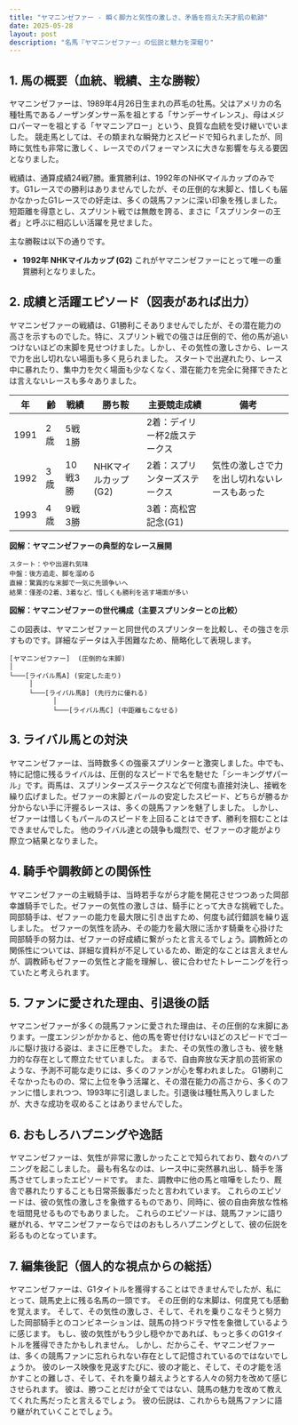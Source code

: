 ```yaml
---
title: "ヤマニンゼファー - 瞬く脚力と気性の激しさ、矛盾を抱えた天才肌の軌跡"
date: 2025-05-28
layout: post
description: "名馬『ヤマニンゼファー』の伝説と魅力を深堀り"
---
```


## 1. 馬の概要（血統、戦績、主な勝鞍）

ヤマニンゼファーは、1989年4月26日生まれの芦毛の牡馬。父はアメリカの名種牡馬であるノーザンダンサー系を祖とする「サンデーサイレンス」、母はメジロパーマーを祖とする「ヤマニンアロー」という、良質な血統を受け継いでいました。  競走馬としては、その類まれな瞬発力とスピードで知られましたが、同時に気性も非常に激しく、レースでのパフォーマンスに大きな影響を与える要因となりました。

戦績は、通算成績24戦7勝。重賞勝利は、1992年のNHKマイルカップのみです。G1レースでの勝利はありませんでしたが、その圧倒的な末脚と、惜しくも届かなかったG1レースでの好走は、多くの競馬ファンに深い印象を残しました。  短距離を得意とし、スプリント戦では無敵を誇る、まさに「スプリンターの王者」と呼ぶに相応しい活躍を見せました。

主な勝鞍は以下の通りです。

* **1992年 NHKマイルカップ (G2)**  これがヤマニンゼファーにとって唯一の重賞勝利となりました。


## 2. 成績と活躍エピソード（図表があれば出力）

ヤマニンゼファーの戦績は、G1勝利こそありませんでしたが、その潜在能力の高さを示すものでした。特に、スプリント戦での強さは圧倒的で、他の馬が追いつけないほどの末脚を見せつけました。しかし、その気性の激しさから、レースで力を出し切れない場面も多く見られました。  スタートで出遅れたり、レース中に暴れたり、集中力を欠く場面も少なくなく、潜在能力を完全に発揮できたとは言えないレースも多々ありました。


| 年 | 齢 | 戦績 | 勝ち鞍 | 主要競走成績 | 備考 |
|---|---|---|---|---|---|
| 1991 | 2歳 | 5戦1勝 |  |  2着：デイリー杯2歳ステークス |  |
| 1992 | 3歳 | 10戦3勝 | NHKマイルカップ(G2) | 2着：スプリンターズステークス |  気性の激しさで力を出し切れないレースもあった |
| 1993 | 4歳 | 9戦3勝 |  | 3着：高松宮記念(G1) |  |


**図解：ヤマニンゼファーの典型的なレース展開**

```
スタート：やや出遅れ気味
中盤：後方追走、脚を溜める
直線：驚異的な末脚で一気に先頭争いへ
結果：僅差の2着、3着など、惜しくも勝利を逃す場面が多い
```

**図解：ヤマニンゼファーの世代構成（主要スプリンターとの比較）**

この図表は、ヤマニンゼファーと同世代のスプリンターを比較し、その強さを示すものです。詳細なデータは入手困難なため、簡略化して表現します。

```
[ヤマニンゼファー]  (圧倒的な末脚)
│
└───[ライバル馬A] (安定した走り)
     │
     └───[ライバル馬B] (先行力に優れる)
           │
           └───[ライバル馬C] (中距離もこなせる)
```


## 3. ライバル馬との対決

ヤマニンゼファーは、当時数多くの強豪スプリンターと激突しました。中でも、特に記憶に残るライバルは、圧倒的なスピードで名を馳せた「シーキングザパール」です。両馬は、スプリンターズステークスなどで何度も直接対決し、接戦を繰り広げました。ゼファーの末脚とパールの安定したスピード、どちらが勝るか分からない手に汗握るレースは、多くの競馬ファンを魅了しました。  しかし、ゼファーは惜しくもパールのスピードを上回ることはできず、勝利を掴むことはできませんでした。  他のライバル達との競争も熾烈で、ゼファーの才能がより際立つ結果となりました。


## 4. 騎手や調教師との関係性

ヤマニンゼファーの主戦騎手は、当時若手ながら才能を開花させつつあった岡部幸雄騎手でした。ゼファーの気性の激しさは、騎手にとって大きな挑戦でした。岡部騎手は、ゼファーの能力を最大限に引き出すため、何度も試行錯誤を繰り返しました。  ゼファーの気性を読み、その能力を最大限に活かす騎乗を心掛けた岡部騎手の努力は、ゼファーの好成績に繋がったと言えるでしょう。調教師との関係性については、詳細な資料が不足しているため、断定的なことは言えませんが、調教師もゼファーの気性と才能を理解し、彼に合わせたトレーニングを行っていたと考えられます。


## 5. ファンに愛された理由、引退後の話

ヤマニンゼファーが多くの競馬ファンに愛された理由は、その圧倒的な末脚にあります。一度エンジンがかかると、他の馬を寄せ付けないほどのスピードでゴールに駆け抜ける姿は、まさに圧巻でした。  また、その気性の激しさも、彼を魅力的な存在として際立たせていました。  まるで、自由奔放な天才肌の芸術家のような、予測不可能な走りには、多くのファンが心を奪われました。  G1勝利こそなかったものの、常に上位を争う活躍と、その潜在能力の高さから、多くのファンに惜しまれつつ、1993年に引退しました。引退後は種牡馬入りしましたが、大きな成功を収めることはありませんでした。


## 6. おもしろハプニングや逸話

ヤマニンゼファーは、気性が非常に激しかったことで知られており、数々のハプニングを起こしました。  最も有名なのは、レース中に突然暴れ出し、騎手を落馬させてしまったエピソードです。  また、調教中に他の馬と喧嘩をしたり、厩舎で暴れたりすることも日常茶飯事だったと言われています。  これらのエピソードは、彼の気性の激しさを象徴するものであり、同時に、彼の自由奔放な性格を垣間見せるものでもありました。  これらのエピソードは、競馬ファンに語り継がれる、ヤマニンゼファーならではのおもしろハプニングとして、彼の伝説を彩るものとなっています。


## 7. 編集後記（個人的な視点からの総括）

ヤマニンゼファーは、G1タイトルを獲得することはできませんでしたが、私にとって、競馬史上に残る名馬の一頭です。  その圧倒的な末脚は、何度見ても感動を覚えます。  そして、その気性の激しさ、そして、それを乗りこなそうと努力した岡部騎手とのコンビネーションは、競馬の持つドラマ性を象徴しているように感じます。  もし、彼の気性がもう少し穏やかであれば、もっと多くのG1タイトルを獲得できたかもしれません。  しかし、だからこそ、ヤマニンゼファーは、多くの競馬ファンに忘れられない存在として記憶されているのではないでしょうか。  彼のレース映像を見返すたびに、彼の才能と、そして、その才能を活かすことの難しさ、そして、それを乗り越えようとする人々の努力を改めて感じさせられます。  彼は、勝つことだけが全てではない、競馬の魅力を改めて教えてくれた馬だったと言えるでしょう。  彼の伝説は、これからも競馬ファンに語り継がれていくことでしょう。
